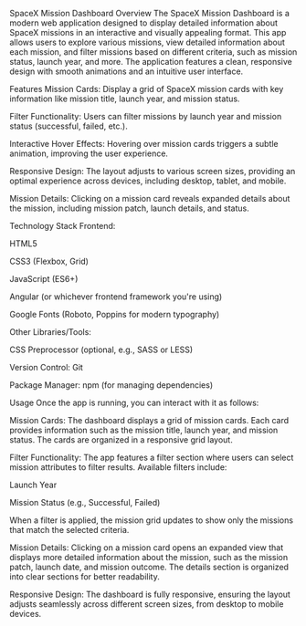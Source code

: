 SpaceX Mission Dashboard
Overview
The SpaceX Mission Dashboard is a modern web application designed to display detailed information about SpaceX missions in an interactive and visually appealing format. This app allows users to explore various missions, view detailed information about each mission, and filter missions based on different criteria, such as mission status, launch year, and more. The application features a clean, responsive design with smooth animations and an intuitive user interface.

Features
Mission Cards: Display a grid of SpaceX mission cards with key information like mission title, launch year, and mission status.

Filter Functionality: Users can filter missions by launch year and mission status (successful, failed, etc.).

Interactive Hover Effects: Hovering over mission cards triggers a subtle animation, improving the user experience.

Responsive Design: The layout adjusts to various screen sizes, providing an optimal experience across devices, including desktop, tablet, and mobile.

Mission Details: Clicking on a mission card reveals expanded details about the mission, including mission patch, launch details, and status.

Technology Stack
Frontend:

HTML5

CSS3 (Flexbox, Grid)

JavaScript (ES6+)

Angular (or whichever frontend framework you're using)

Google Fonts (Roboto, Poppins for modern typography)

Other Libraries/Tools:

CSS Preprocessor (optional, e.g., SASS or LESS)

Version Control: Git

Package Manager: npm (for managing dependencies)

Usage
Once the app is running, you can interact with it as follows:

Mission Cards: The dashboard displays a grid of mission cards. Each card provides information such as the mission title, launch year, and mission status. The cards are organized in a responsive grid layout.

Filter Functionality: The app features a filter section where users can select mission attributes to filter results. Available filters include:

Launch Year

Mission Status (e.g., Successful, Failed)

When a filter is applied, the mission grid updates to show only the missions that match the selected criteria.

Mission Details: Clicking on a mission card opens an expanded view that displays more detailed information about the mission, such as the mission patch, launch date, and mission outcome. The details section is organized into clear sections for better readability.

Responsive Design: The dashboard is fully responsive, ensuring the layout adjusts seamlessly across different screen sizes, from desktop to mobile devices.